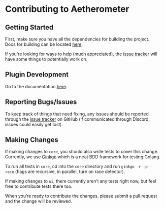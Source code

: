 # Contributing to Aetherometer

## Getting Started

First, make sure you have all the dependencies for building the project. Docs for building can be located [here](docs/building.md).

If you're looking for ways to help (much appreciated), the [issue
tracker](https://github.com/ff14wed/aetherometer/issues) will have some
things to potentially work on.

## Plugin Development

Go to the documentation [here](docs/plugin_work.md).

## Reporting Bugs/Issues

To keep track of things that need fixing, any issues should be reported
through the [issue tracker](https://github.com/ff14wed/aetherometer/issues)
on GitHub (if communicated through Discord, issues could easily get lost).

## Making Changes

If making changes to `core`, you should also write tests to
cover this change. Currently, we use [Ginkgo](https://github.com/onsi/ginkgo)
which is a neat BDD framework for testing Golang.

To run all tests in `core`, cd into the `core` directory and run `ginkgo -r
-p -race` (flags are recursive, in parallel, turn on race detector).

If making changes to `ui`, there currently aren't any tests right now, but
feel free to contribute tests there too.

When you're ready to contribute the changes, please submit a pull request
and the change will be reviewed.